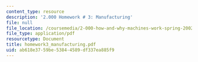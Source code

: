 ```yaml
---
content_type: resource
description: '2.000 Homework # 3: Manufacturing'
file: null
file_location: /coursemedia/2-000-how-and-why-machines-work-spring-2002/ab618e3759be53844589df337ea885f9_homework3_manufacturing.pdf
file_type: application/pdf
resourcetype: Document
title: homework3_manufacturing.pdf
uid: ab618e37-59be-5384-4589-df337ea885f9
---
```

